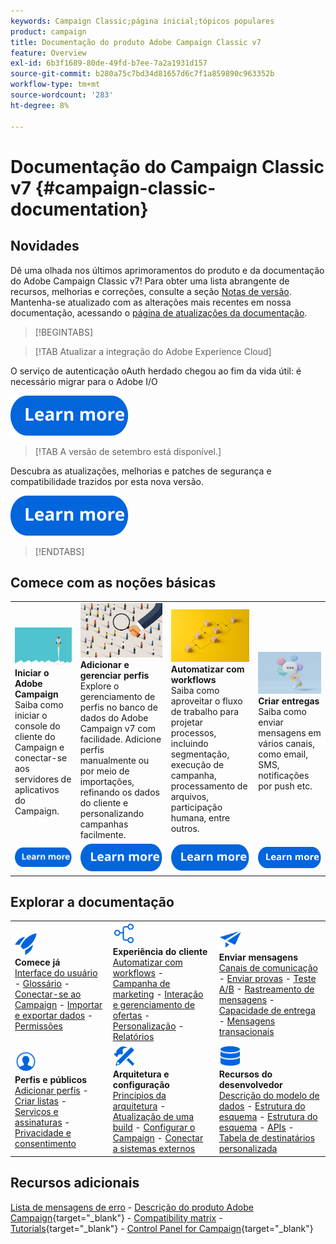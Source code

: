 ```yaml
---
keywords: Campaign Classic;página inicial;tópicos populares
product: campaign
title: Documentação do produto Adobe Campaign Classic v7
feature: Overview
exl-id: 6b3f1689-80de-49fd-b7ee-7a2a1931d157
source-git-commit: b280a75c7bd34d81657d6c7f1a859890c963352b
workflow-type: tm+mt
source-wordcount: '283'
ht-degree: 8%

---
```


# Documentação do Campaign Classic v7 {#campaign-classic-documentation}

<!--![](platform/using/assets/do-not-localize/banner_acc_doc.jpg) -->

## Novidades

Dê uma olhada nos últimos aprimoramentos do produto e da documentação do Adobe Campaign Classic v7! Para obter uma lista abrangente de recursos, melhorias e correções, consulte a seção [Notas de versão](rn/using/latest-release.md).  Mantenha-se atualizado com as alterações mais recentes em nossa documentação, acessando o [página de atualizações da documentação](rn/using/documentation-updates.md).

>[!BEGINTABS]

>[!TAB Atualizar a integração do Adobe Experience Cloud]

O serviço de autenticação oAuth herdado chegou ao fim da vida útil: é necessário migrar para o Adobe I/O

[![imagem](assets/do-not-localize/learn-more-button.svg)](integrations/using/configuring-adobe-io.md)

>[!TAB A versão de setembro está disponível.]

Descubra as atualizações, melhorias e patches de segurança e compatibilidade trazidos por esta nova versão.

[![imagem](assets/do-not-localize/learn-more-button.svg)](rn/using/latest-release.md)

>[!ENDTABS]

## Comece com as noções básicas

<table style="table-layout:fixed">
  <tr style="border: 0;">
    <td>
    <a href="platform/using/launching-adobe-campaign.md"><img src="assets/do-not-localize/start-launch.png"></a></a>
    <div><strong>Iniciar o Adobe Campaign</strong><br/>Saiba como iniciar o console do cliente do Campaign e conectar-se aos servidores de aplicativos do Campaign.</div>
    </td>
    <td>
    <a href="platform/using/about-profiles.md"><img src="assets/do-not-localize/start-profiles.png"></a>
    <div><strong>Adicionar e gerenciar perfis</strong><br/>Explore o gerenciamento de perfis no banco de dados do Adobe Campaign v7 com facilidade. Adicione perfis manualmente ou por meio de importações, refinando os dados do cliente e personalizando campanhas facilmente.</div>
    </td>
    <td>
    <a href="workflow/using/about-workflows.md"><img src="assets/do-not-localize/start-workflows.jpeg"></a>
    <div><strong>Automatizar com workflows</strong><br/>Saiba como aproveitar o fluxo de trabalho para projetar processos, incluindo segmentação, execução de campanha, processamento de arquivos, participação humana, entre outros.
    </div></td>
    <td>
    <a href="delivery/using/steps-about-delivery-creation-steps.md"><img src="assets/do-not-localize/start-deliveries.jpeg"></a>
    <div><strong>Criar entregas</strong><br/>Saiba como enviar mensagens em vários canais, como email, SMS, notificações por push etc.</div>
    </td>
  </tr>
  <tr style="border: 0;">
    <td align="center"><a href="platform/using/launching-adobe-campaign.md"><img src="assets/do-not-localize/learn-more-button.svg"></a></td>
    <td align="center"><a href="platform/using/about-profiles.md"><img src="assets/do-not-localize/learn-more-button.svg"></a></td>
    <td align="center"><a href="workflow/using/about-workflows.md"><img src="assets/do-not-localize/learn-more-button.svg"></a></td>
    <td align="center"><a href="delivery/using/steps-about-delivery-creation-steps.md"><img src="assets/do-not-localize/learn-more-button.svg"></a></td>
    </tr>
</table>

## Explorar a documentação

<table style="table-layout:auto">
  <tr style="border: 0;">
    <td>
      <img src="assets/do-not-localize/icon-start.svg" width="35px">
    <br/>
      <strong>Comece já</strong><br/><a href="platform/using/adobe-campaign-workspace.md">Interface do usuário</a> - <a href="platform/using/ac-glossary.md">Glossário</a> - <a href="platform/using/launching-adobe-campaign.md">Conectar-se ao Campaign</a> - <a href="platform/using/get-started-data-import-export.md">Importar e exportar dados</a> - <a href="platform/using/access-management.md">Permissões</a>
    </td>
    <td>
      <img src="assets/do-not-localize/icon-experience.svg" width="35px">
    <br/>
      <strong>Experiência do cliente</strong><br/><a href="workflow/using/about-workflows.md">Automatizar com workflows</a> - <a href="campaign/using/setting-up-marketing-campaigns.md">Campanha de marketing</a> - <a href="interaction/using/interaction-and-offer-management.md">Interação e gerenciamento de ofertas</a> - <a href="delivery/using/about-personalization.md">Personalização</a> - <a href="reporting/using/about-adobe-campaign-reporting-tools.md">Relatórios</a>
    </td>
    <td>
      <img src="assets/do-not-localize/icon-send.svg" width="35px">
    <br/>
      <strong>Enviar mensagens</strong><br/><a href="delivery/using/communication-channels.md">Canais de comunicação</a> - <a href="delivery/using/steps-about-delivery-creation-steps.md#sending-a-proof">Enviar provas</a> - <a href="delivery/using/get-started-a-b-testing.md">Teste A/B</a> - <a href="delivery/using/about-message-tracking.md">Rastreamento de mensagens</a> - <a href="delivery/using/about-deliverability.md">Capacidade de entrega</a> - <a href="message-center/using/about-transactional-messaging.md">Mensagens transacionais</a>
    </td>
  </tr>
  <tr style="border: 0;">
    <td>
      <img src="assets/do-not-localize/icon_profile-audience.svg" width="35px">
      <br/>
      <strong>Perfis e públicos</strong><br/><a href="platform/using/adding-profiles.md">Adicionar perfis</a> - <a href="platform/using/creating-and-managing-lists.md">Criar listas</a> - <a href="delivery/using/about-services-and-subscriptions.md">Serviços e assinaturas</a> - <a href="platform/using/privacy-management.md">Privacidade e consentimento</a>
    </td>
    <td>
      <img src="assets/do-not-localize/icon-configure.svg" width="35px">
      <br/>
      <strong>Arquitetura e configuração</strong><br/><a href="production/using/general-architecture.md">Princípios da arquitetura</a> - <a href="production/using/build-upgrade.md">Atualização de uma build</a> - <a href="production/using/configuration.md">Configurar o Campaign</a> - <a href="installation/using/external-accounts.md">Conectar a sistemas externos</a>
    </td>
    <td>
      <img src="assets/do-not-localize/icon-dev.svg" width="35px">
      <br/>
      <strong>Recursos do desenvolvedor</strong><br/><a href="configuration/using/about-data-model.md">Descrição do modelo de dados</a> - <a href="configuration/using/about-schema-reference.md">Estrutura do esquema</a> - <a href="configuration/using/editing-forms.md">Estrutura do esquema</a> - <a href="configuration/using/about-web-services.md">APIs</a> - <a href="configuration/using/about-custom-recipient-table.md">Tabela de destinatários personalizada</a>
    </td>
  </tr>
</table>

## Recursos adicionais

[Lista de mensagens de erro](https://experienceleague.adobe.com/developer/campaign-errors/error_codes.html?lang=pt-BR) - [Descrição do produto Adobe Campaign](https://helpx.adobe.com/br/legal/product-descriptions/adobe-campaign-managed-cloud-services.html){target="_blank"} - [Compatibility matrix](rn/using/compatibility-matrix.md) - [Tutorials](https://experienceleague.adobe.com/docs/campaign-classic-learn/tutorials/overview.html?lang=pt-BR){target="_blank"} - [Control Panel for Campaign](https://experienceleague.adobe.com/docs/control-panel/using/discover-control-panel/key-features.html?lang=pt-BR){target="_blank"}
